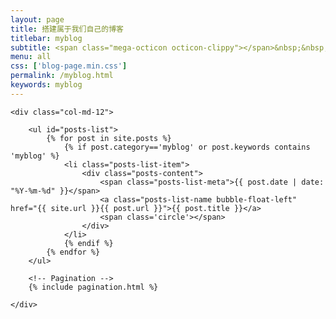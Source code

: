 ```yaml
---
layout: page
title: 搭建属于我们自己的博客
titlebar: myblog
subtitle: <span class="mega-octicon octicon-clippy"></span>&nbsp;&nbsp; 作为一个程序猿 怎能没有一个自己的门面
menu: all
css: ['blog-page.min.css']
permalink: /myblog.html
keywords: myblog
---
```


<div class="row">

    <div class="col-md-12">

        <ul id="posts-list">
            {% for post in site.posts %}
                {% if post.category=='myblog' or post.keywords contains 'myblog' %}
                <li class="posts-list-item">
                    <div class="posts-content">
                        <span class="posts-list-meta">{{ post.date | date: "%Y-%m-%d" }}</span>
                        <a class="posts-list-name bubble-float-left" href="{{ site.url }}{{ post.url }}">{{ post.title }}</a>
                        <span class='circle'></span>
                    </div>
                </li>
                {% endif %}
            {% endfor %}
        </ul> 

        <!-- Pagination -->
        {% include pagination.html %}

    </div>

</div>
<script>
    $(document).ready(function(){

        // Enable bootstrap tooltip
        $("body").tooltip({ selector: '[data-toggle=tooltip]' });

    });
</script>